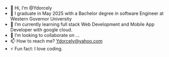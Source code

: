 - 👋 Hi, I’m @Ydorcely
- 👀 I graduate in May 2025 with a Bachelor degree in software Engineer at Western Governor University
- 🌱 I’m currently learning full stack Web Development and Mobile App Developer with google cloud.
- 💞️ I’m looking to collaborate on ...
- 📫 How to reach me? Ydorcely@yahoo.com
- ⚡ Fun fact: I love coding.

<!---
Ydorcely/Ydorcely is a ✨ special ✨ repository because its `README.md` (this file) appears on your GitHub profile.
You can click the Preview link to take a look at your changes.
--->
